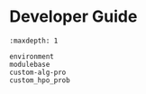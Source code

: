# Developer Guide

```{toctree}
:maxdepth: 1

environment
modulebase
custom-alg-pro
custom_hpo_prob
```
